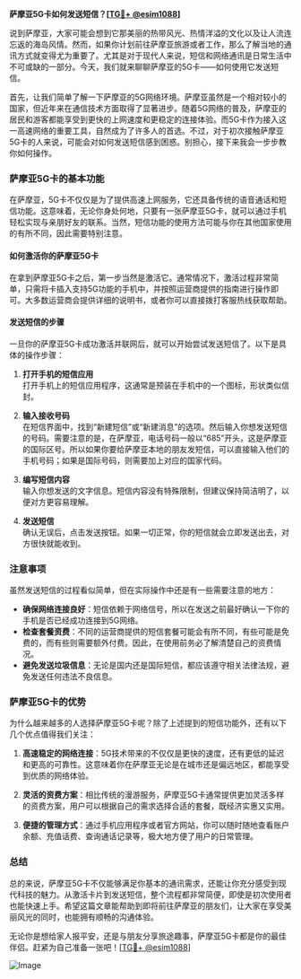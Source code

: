 **萨摩亚5G卡如何发送短信？[[TG💪+ @esim1088](https://t.me/s/esim1088)]**

说到萨摩亚，大家可能会想到它那美丽的热带风光、热情洋溢的文化以及让人流连忘返的海岛风情。然而，如果你计划前往萨摩亚旅游或者工作，那么了解当地的通讯方式就变得尤为重要了。尤其是对于现代人来说，短信和网络通讯是日常生活中不可或缺的一部分。今天，我们就来聊聊萨摩亚的5G卡——如何使用它发送短信。

首先，让我们简单了解一下萨摩亚的5G网络环境。萨摩亚虽然是一个相对较小的国家，但近年来在通信技术方面取得了显著进步。随着5G网络的普及，萨摩亚的居民和游客都能享受到更快的上网速度和更稳定的连接体验。而5G卡作为接入这一高速网络的重要工具，自然成为了许多人的首选。不过，对于初次接触萨摩亚5G卡的人来说，可能会对如何发送短信感到困惑。别担心，接下来我会一步步教你如何操作。

### 萨摩亚5G卡的基本功能

在萨摩亚，5G卡不仅仅是为了提供高速上网服务，它还具备传统的语音通话和短信功能。这意味着，无论你身处何地，只要有一张萨摩亚5G卡，就可以通过手机轻松实现与亲朋好友的联系。当然，短信功能的使用方法可能与你在其他国家使用的有所不同，因此需要特别注意。

#### 如何激活你的萨摩亚5G卡

在拿到萨摩亚5G卡之后，第一步当然是激活它。通常情况下，激活过程非常简单，只需将卡插入支持5G功能的手机中，并按照运营商提供的指南进行操作即可。大多数运营商会提供详细的说明书，或者你可以直接拨打客服热线获取帮助。

#### 发送短信的步骤

一旦你的萨摩亚5G卡成功激活并联网后，就可以开始尝试发送短信了。以下是具体的操作步骤：

1. **打开手机的短信应用**  
   打开手机上的短信应用程序，这通常是预装在手机中的一个图标，形状类似信封。

2. **输入接收号码**  
   在短信界面中，找到“新建短信”或“新建消息”的选项。然后输入你想发送短信的号码。需要注意的是，在萨摩亚，电话号码一般以“685”开头，这是萨摩亚的国际区号。所以如果你要给萨摩亚本地的朋友发短信，可以直接输入他们的手机号码；如果是国际号码，则需要加上对应的国家代码。

3. **编写短信内容**  
   输入你想发送的文字信息。短信内容没有特殊限制，但建议保持简洁明了，以便对方更容易理解。

4. **发送短信**  
   确认无误后，点击发送按钮。如果一切正常，你的短信就会立即发送出去，对方很快就能收到。

### 注意事项

虽然发送短信的过程看似简单，但在实际操作中还是有一些需要注意的地方：

- **确保网络连接良好**：短信依赖于网络信号，所以在发送之前最好确认一下你的手机是否已经成功连接到5G网络。
- **检查套餐资费**：不同的运营商提供的短信套餐可能会有所不同，有些可能是免费的，而有些则需要额外付费。因此，在使用前务必了解清楚自己的资费情况。
- **避免发送垃圾信息**：无论是国内还是国际短信，都应该遵守相关法律法规，避免发送任何违法不良信息。

### 萨摩亚5G卡的优势

为什么越来越多的人选择萨摩亚5G卡呢？除了上述提到的短信功能外，还有以下几个优点值得我们关注：

1. **高速稳定的网络连接**：5G技术带来的不仅仅是更快的速度，还有更低的延迟和更高的可靠性。这意味着你在萨摩亚无论是在城市还是偏远地区，都能享受到优质的网络体验。
   
2. **灵活的资费方案**：相比传统的漫游服务，萨摩亚5G卡通常提供更加灵活多样的资费方案，用户可以根据自己的需求选择合适的套餐，既经济实惠又实用。

3. **便捷的管理方式**：通过手机应用程序或者官方网站，你可以随时随地查看账户余额、充值话费、查询通话记录等，极大地方便了用户的日常管理。

### 总结

总的来说，萨摩亚5G卡不仅能够满足你基本的通讯需求，还能让你充分感受到现代科技的魅力。从激活卡片到发送短信，整个流程都非常简便，即使是初次使用者也能快速上手。希望这篇文章能帮助到即将前往萨摩亚的朋友们，让大家在享受美丽风光的同时，也能拥有顺畅的沟通体验。

无论你是想给家人报平安，还是与朋友分享旅途趣事，萨摩亚5G卡都是你的最佳伴侣。赶紧为自己准备一张吧！[[TG💪+ @esim1088](https://t.me/s/esim1088)]

![Image](https://i.postimg.cc/4NQfJmqS/Snipaste-2025-05-13-00-14-12.png)